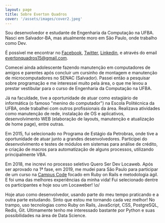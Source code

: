 ```yaml
---
layout: page
title: Sobre Everton Quadros
cover: '/assets/images/cover2.jpeg'
---
```


Sou desenvolvedor e estudante de Engenharia da Computação na UFBA. Nasci em Salvador-BA, mas atualmente moro em São Paulo, onde trabalho como Dev.

É possível me encontrar no [Facebook][facebook], [Twitter][twitter], [Linkedin][linkedin], e através do email [evertonquadros15@gmail.com][email].

Comecei ainda adolescente fazendo manutenção em computadores de amigos e parentes após concluir um cursinho de montagem e manutenção de microcomputadores no SENAC (Salvador). Passei então a pesquisar sobre programação e me interessei muito pela área, o que me levou a prestar vestibular para o curso de Engenharia da Computação na UFBA.

Já na faculdade, tive a oportunidade de atuar como estagiário de informática (o famoso "menino do computador") na Escola Politécnica da UFBA, onde trabalhei com outros profissionais da área. Realizava atividades como manutenção de rede, instalação de OS e aplicativos, desenvolvimento WEB (elaboração de layouts, manutenção e atualização de home page), entre outras.

Em 2015, fui selecionado no Programa de Estágio da Petrobras, onde tive a oportunidade de atuar junto a grandes desenvolvedores. Participei do desenvolvimento e testes de módulos em sistemas para análise de crédito, e criação de macros para automatização de alguns processos, utilizando principalmente VBA.

Em 2018, me increvi no processo seletivo Quero Ser Dev Locaweb. Após ser aprovado na 1ª fase, em 2019, me mudei para São Paulo para participar de um curso na [Campus Code][campus] focado em Ruby on Rails e metodologia ágil. E foi uma das melhores experiências da minha vida! Fui selecionado dentre os participantes e hoje sou um Locaweber! \o/

Hoje atuo como desenvolvedor, usando parte do meu tempo praticando e a outra parte estudando. Sinto que estou me tornando cada vez melhor! No trampo, uso tecnologias como Ruby on Rails, JavaScript, CSS, PostgreSQL, Redis, Git. Ultimamente tenho me interessado bastante por Python e suas possibilidades na área de Data Science.

[facebook]: https://www.facebook.com/quadros.ton
[twitter]:  https://twitter.com/ton_quadros
[linkedin]: https://www.linkedin.com/in/everton-quadros/
[email]:    mailto:evertonquadros15@gmail.com
[campus]:   https://www.campuscode.com.br/